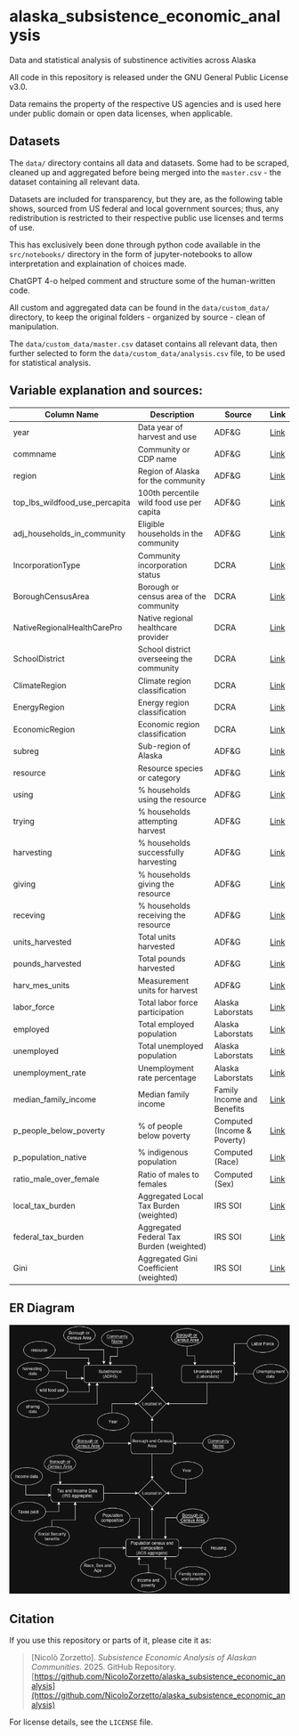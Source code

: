 # alaska_subsistence_economic_analysis
Data and statistical analysis of substinence activities across Alaska

All code in this repository is released under the GNU General Public License v3.0.

Data remains the property of the respective US agencies and is used here under public domain or open data licenses, when applicable.

## Datasets
The `data/` directory contains all data and datasets. Some had to be scraped, cleaned up and aggregated before being merged into the `master.csv` - the dataset containing all relevant data.

Datasets are included for transparency, but they are, as the following table shows, sourced from US federal and local government sources; thus, any redistribution is restricted to their respective public use licenses and terms of use.

This has exclusively been done through python code available in the `src/notebooks/` directory in the form of jupyter-notebooks to allow interpretation and explaination of choices made.

ChatGPT 4-o helped comment and structure some of the human-written code.

All custom and aggregated data can be found in the `data/custom_data/` directory, to keep the original folders - organized by source - clean of manipulation.

The `data/custom_data/master.csv` dataset contains all relevant data, then further selected to form the `data/custom_data/analysis.csv` file, to be used for statistical analysis.

## Variable explanation and sources:

| Column Name                       | Description                               | Source                             | Link |
|-----------------------------------|-------------------------------------------|------------------------------------|------|
| year                              | Data year of harvest and use              | ADF&G                              | [Link](https://adfg-ak-subsistence.shinyapps.io/CSIS-Data-Downloader/) |
| commname                          | Community or CDP name                     | ADF&G                              | [Link](https://adfg-ak-subsistence.shinyapps.io/CSIS-Data-Downloader/) |
| region                            | Region of Alaska for the community        | ADF&G                              | [Link](https://adfg-ak-subsistence.shinyapps.io/CSIS-Data-Downloader/) |
| top_lbs_wildfood_use_percapita    | 100th percentile wild food use per capita | ADF&G                              | [Link](https://adfg-ak-subsistence.shinyapps.io/CSIS-Data-Downloader/) |
| adj_households_in_community       | Eligible households in the community      | ADF&G                              | [Link](https://adfg-ak-subsistence.shinyapps.io/CSIS-Data-Downloader/) |
| IncorporationType                 | Community incorporation status            | DCRA                               | [Link](https://dcra-cdo-dcced.opendata.arcgis.com/datasets/d748e3b58c654b64825f974c25b3c697_0/explore) |
| BoroughCensusArea                 | Borough or census area of the community   | DCRA                               | [Link](https://dcra-cdo-dcced.opendata.arcgis.com/datasets/d748e3b58c654b64825f974c25b3c697_0/explore) |
| NativeRegionalHealthCarePro       | Native regional healthcare provider       | DCRA                               | [Link](https://dcra-cdo-dcced.opendata.arcgis.com/datasets/d748e3b58c654b64825f974c25b3c697_0/explore) |
| SchoolDistrict                    | School district overseeing the community  | DCRA                               | [Link](https://dcra-cdo-dcced.opendata.arcgis.com/datasets/d748e3b58c654b64825f974c25b3c697_0/explore) |
| ClimateRegion                     | Climate region classification             | DCRA                               | [Link](https://dcra-cdo-dcced.opendata.arcgis.com/datasets/d748e3b58c654b64825f974c25b3c697_0/explore) |
| EnergyRegion                      | Energy region classification              | DCRA                               | [Link](https://dcra-cdo-dcced.opendata.arcgis.com/datasets/d748e3b58c654b64825f974c25b3c697_0/explore) |
| EconomicRegion                    | Economic region classification            | DCRA                               | [Link](https://dcra-cdo-dcced.opendata.arcgis.com/datasets/d748e3b58c654b64825f974c25b3c697_0/explore) |
| subreg                            | Sub-region of Alaska                      | ADF&G                              | [Link](https://adfg-ak-subsistence.shinyapps.io/CSIS-Data-Downloader/) |
| resource                          | Resource species or category              | ADF&G                              | [Link](https://adfg-ak-subsistence.shinyapps.io/CSIS-Data-Downloader/) |
| using                             | % households using the resource           | ADF&G                              | [Link](https://adfg-ak-subsistence.shinyapps.io/CSIS-Data-Downloader/) |
| trying                            | % households attempting harvest           | ADF&G                              | [Link](https://adfg-ak-subsistence.shinyapps.io/CSIS-Data-Downloader/) |
| harvesting                        | % households successfully harvesting      | ADF&G                              | [Link](https://adfg-ak-subsistence.shinyapps.io/CSIS-Data-Downloader/) |
| giving                            | % households giving the resource          | ADF&G                              | [Link](https://adfg-ak-subsistence.shinyapps.io/CSIS-Data-Downloader/) |
| receving                          | % households receiving the resource       | ADF&G                              | [Link](https://adfg-ak-subsistence.shinyapps.io/CSIS-Data-Downloader/) |
| units_harvested                   | Total units harvested                     | ADF&G                              | [Link](https://adfg-ak-subsistence.shinyapps.io/CSIS-Data-Downloader/) |
| pounds_harvested                  | Total pounds harvested                    | ADF&G                              | [Link](https://adfg-ak-subsistence.shinyapps.io/CSIS-Data-Downloader/) |
| harv_mes_units                    | Measurement units for harvest             | ADF&G                              | [Link](https://adfg-ak-subsistence.shinyapps.io/CSIS-Data-Downloader/) |
| labor_force                       | Total labor force participation           | Alaska Laborstats                  | [Link](https://live.laborstats.alaska.gov/labforce/csv/AKlaborforce.csv) |
| employed                          | Total employed population                 | Alaska Laborstats                  | [Link](https://live.laborstats.alaska.gov/labforce/csv/AKlaborforce.csv) |
| unemployed                        | Total unemployed population               | Alaska Laborstats                  | [Link](https://live.laborstats.alaska.gov/labforce/csv/AKlaborforce.csv) |
| unemployment_rate                 | Unemployment rate percentage              | Alaska Laborstats                  | [Link](https://live.laborstats.alaska.gov/labforce/csv/AKlaborforce.csv) |
| median_family_income              | Median family income                      | Family Income and Benefits         | [Link](https://dcra-cdo-dcced.opendata.arcgis.com/datasets/5b535254c9f649f9b7ffe52a476052c4_3/explore) |
| p_people_below_poverty            | % of people below poverty                 | Computed (Income & Poverty)        | [Link](https://dcra-cdo-dcced.opendata.arcgis.com/datasets/f4b63e8b2c3042a98130505df1422730_9/explore) |
| p_population_native               | % indigenous population                   | Computed (Race)                    | [Link](https://dcra-cdo-dcced.opendata.arcgis.com/datasets/30ab75bf594f48349c4ff536957869f8_1/explore) |
| ratio_male_over_female            | Ratio of males to females                 | Computed (Sex)                     | [Link](https://dcra-cdo-dcced.opendata.arcgis.com/datasets/fa3ad93528b24f7c9ba298a68c04920d_0/explore) |
| local_tax_burden                  | Aggregated Local Tax Burden (weighted)    | IRS SOI                          | [Link](https://www.irs.gov/downloads/irs-soi?page=17) |
| federal_tax_burden                | Aggregated Federal Tax Burden (weighted)  | IRS SOI                          | [Link](https://www.irs.gov/downloads/irs-soi?page=17) |
| Gini                              | Aggregated Gini Coefficient (weighted)    | IRS SOI                          | [Link](https://www.irs.gov/downloads/irs-soi?page=17) |

## ER Diagram
![ER Diagram](./img/alaska_subsistence_dataset_ER_diagram_dark.png)


## Citation

If you use this repository or parts of it, please cite it as:

> [Nicolò Zorzetto]. *Subsistence Economic Analysis of Alaskan Communities*. 2025. GitHub Repository. [https://github.com/NicoloZorzetto/alaska_subsistence_economic_analysis](https://github.com/NicoloZorzetto/alaska_subsistence_economic_analysis)


For license details, see the `LICENSE` file.
